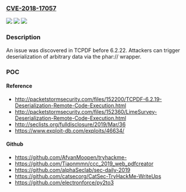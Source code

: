 ### [CVE-2018-17057](https://cve.mitre.org/cgi-bin/cvename.cgi?name=CVE-2018-17057)
![](https://img.shields.io/static/v1?label=Product&message=n%2Fa&color=blue)
![](https://img.shields.io/static/v1?label=Version&message=n%2Fa&color=blue)
![](https://img.shields.io/static/v1?label=Vulnerability&message=n%2Fa&color=brighgreen)

### Description

An issue was discovered in TCPDF before 6.2.22. Attackers can trigger deserialization of arbitrary data via the phar:// wrapper.

### POC

#### Reference
- http://packetstormsecurity.com/files/152200/TCPDF-6.2.19-Deserialization-Remote-Code-Execution.html
- http://packetstormsecurity.com/files/152360/LimeSurvey-Deserialization-Remote-Code-Execution.html
- http://seclists.org/fulldisclosure/2019/Mar/36
- https://www.exploit-db.com/exploits/46634/

#### Github
- https://github.com/AfvanMoopen/tryhackme-
- https://github.com/Tiaonmmn/ccc_2019_web_pdfcreator
- https://github.com/alphaSeclab/sec-daily-2019
- https://github.com/catsecorg/CatSec-TryHackMe-WriteUps
- https://github.com/electronforce/py2to3

